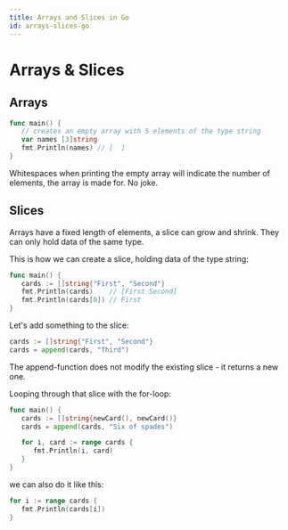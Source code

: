 ```yaml
---
title: Arrays and Slices in Go 
id: arrays-slices-go
---
```


# Arrays & Slices 

## Arrays 

```go
func main() {
   // creates an empty array with 5 elements of the type string
   var names [3]string
   fmt.Println(names) // [  ]
}
```

Whitespaces when printing the empty array will indicate the number of elements, the array is made for.
No joke.

## Slices 

Arrays have a fixed length of elements, a slice can grow and shrink. They can only hold data of the same type.

This is how we can create a slice, holding data of the type string:

```go
func main() {
   cards := []string{"First", "Second"}
   fmt.Println(cards)    // [First Second]
   fmt.Println(cards[0]) // First
}
```

Let's add something to the slice:

```go
cards := []string{"First", "Second"}
cards = append(cards, "Third")
```

The append-function does not modify the existing slice - it returns a new one.

Looping through that slice with the for-loop:

```go
func main() {
   cards := []string{newCard(), newCard()}
   cards = append(cards, "Six of spades")

   for i, card := range cards {
      fmt.Println(i, card)
   }
}
```

we can also do it like this:

```go
for i := range cards {
   fmt.Println(cards[i])
}
```